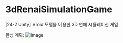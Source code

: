 # 3dRenaiSimulationGame
[24-2 Unity] Vroid 모델을 이용한 3D 연애 시뮬레이션 게임


완성 계획: 
![image](https://github.com/user-attachments/assets/f8cf3384-248b-443f-874c-036b5650e884)
